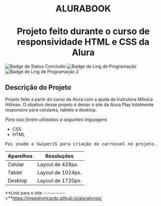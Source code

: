 <h1 align="center"> ALURABOOK </h1>

<h1 align="center"> Projeto feito durante o curso de responsividade HTML e CSS da Alura </h1>

![Badge de Status Concluido](https://img.shields.io/badge/STATUS-CONCLUIDO-brightgreen?style=for-the-badge&logo=appveyor)
![Badge de Ling de Programação](https://img.shields.io/badge/LING-HTML-orange?style=for-the-badge&logo=appveyor)
![Badge de Ling de Programação 2](https://img.shields.io/badge/LING-CSS-blue?style=for-the-badge&logo=appveyor)


<h2>Descrição do Projeto</h2>

<p>Projeto feito a partir do curso da Alura com a ajuda da Instrutora Mônica Hillman. O objetivo desse projeto é deixar o site da Alura Play totalmente responsivo para celulares, tablets e desktop.</p>

*Para isso foram utilizados a seguintes linguagens*

- CSS 
- HTML

<kbd>Foi usado o SwiperJS para criação do carrossel no projeto.</kbd>

| Aparelhos | Resoluções |
| ------ | ----------- |
| Celular   | Layout de 428px.|
| Tablet | Layout de 1024px. |
| Desktop | Layout de 1720px. |

**Link para o site ----------->**https://impedroricardo.github.io/aluralivros/




